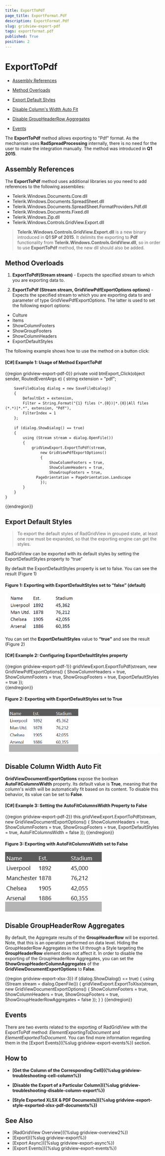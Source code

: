 ```yaml
---
title: ExportToPdf
page_title: ExportFormat.Pdf
description: ExportFormat.Pdf
slug: gridview-export-pdf
tags: exportformat.pdf
published: True
position: 2
---
```


# ExportToPdf

* [Assembly References](#assembly-references)

* [Method Overloads](#method-overloads)

* [Export Default Styles](#export-default-styles)

* [Disable Column's Width Auto Fit](#disable-column-width-auto-fit)

* [Disable GroupHeaderRow Aggregates](#disable-groupheaderrow-aggregates)

* [Events](#events)

The __ExportToPdf__ method allows exporting to "Pdf" format. As the mechanism uses **RadSpreadProcessing** internally, there is no need for the user to make the integration manually. The method was introduced in __Q1 2015__.

## Assembly References

The __ExportToPdf__ method uses additional libraries so you need to add references to the following assemblies:

* Telerik.Windows.Documents.Core.dll
* Telerik.Windows.Documents.SpreadSheet.dll 
* Telerik.Windows.Documents.SpreadSheet.FormatProviders.Pdf.dll
* Telerik.Windows.Documents.Fixed.dll
* Telerik.Windows.Zip.dll
* Telerik.Windows.Controls.GridView.Export.dll

>  __Telerik.Windows.Controls.GridView.Export.dll__ is a new binary introduced in __Q1 SP of 2015__. It delimits the exporting to __Pdf__ functionality from __Telerik.Windows.Controls.GridView.dll__, so in order to use __ExportToPdf__ method, the new dll should also be added.

## Method Overloads

1. __ExportToPdf(Stream stream)__ - Expects the specified stream to which you are exporting data to.

2. __ExportToPdf (Stream stream, GridViewPdfExportOptions options)__ - Expects the specified stream to which you are exporting data to and parameter of type GridViewPdfExportOptions. The latter is used to set the following export options:

* Culture
* Items
* ShowColumnFooters
* ShowGroupFooters
* ShowColumnHeaders
* ExportDefaultStyles  

The following example shows how to use the method on a button click:

#### __[C#] Example 1: Usage of Method ExportToPdf__
{{region gridview-export-pdf-0}}
	private void btnExport_Click(object sender, RoutedEventArgs e)
	{
	    string extension = "pdf";
	
	    SaveFileDialog dialog = new SaveFileDialog()
	    {
	        DefaultExt = extension,
	        Filter = String.Format("{1} files (*.{0})|*.{0}|All files (*.*)|*.*", extension, "Pdf"),
	        FilterIndex = 1
	    };
	
	    if (dialog.ShowDialog() == true)
	    {
	        using (Stream stream = dialog.OpenFile())
	        {
	            gridViewExport.ExportToPdf(stream,
	                new GridViewPdfExportOptions()
	                {
	                    ShowColumnFooters = true,
	                    ShowColumnHeaders = true,
	                    ShowGroupFooters = true,
			      PageOrientation = PageOrientation.Landscape
	                });
	        }
	    }
	}
{{endregion}}

## Export Default Styles

>To export the default styles of RadGridView in grouped state, at least one row must be expanded, so that the exporting engine can get the styles.

RadGridView can be exported with its default styles by setting the ExportDefaultStyles property to “true”

By default the ExportDefaultStyles property is set to false. You can see the result (Figure 1)

#### __Figure 1: Exporting with ExportDefaultStyles set to “false” (default)__
![ExportDefaultStyles false](../images/exportdefaultstyles3.png)

You can set the __ExportDefaultStyles__ value to __“true”__ and see the result (Figure 2)

#### __[C#] Example 2: Configuring ExportDefaultStyles property__
{{region gridview-export-pdf-1}}
	gridViewExport.ExportToPdf(stream,
    	new GridViewPdfExportOptions()
		{
		    ShowColumnHeaders = true,
		    ShowColumnFooters = true,
		    ShowGroupFooters = true,
		    ExportDefaultStyles = true
		});   
{{endregion}}

#### __Figure 2: Exporting with ExportDefaultStyles set to True__
![ExportDefaultStyles false](../images/exportdefaultstyles4.png)

## Disable Column Width Auto Fit

__GridViewDocumentExportOptions__ expose the boolean __AutoFitColumnsWidth__ property. Its default value is __True__, meaning that the column's width will be automatically fit based on its content. To disable this behavior, its value can be set to __False__.

#### __[C#] Example 3: Setting the AutoFitColumnsWidth Property to False__
{{region gridview-export-pdf-2}}
	this.gridViewExport.ExportToPdf(stream,
    	new GridViewDocumentExportOptions()
		{
		    ShowColumnHeaders = true,
		    ShowColumnFooters = true,
		    ShowGroupFooters = true,
		    ExportDefaultStyles = true,
		    AutoFitColumnsWidth = false
		});
{{endregion}}

#### __Figure 3: Exporting with AutoFitColumnsWidth set to False__
![AutoFitColumnsWidth false](../images/autofitcolumnswidthPdf.png)

## Disable GroupHeaderRow Aggregates

By default, the Aggregate results of the __GroupHeaderRow__ will be exported. Note, that this is an operation performed on data level. Hiding the GroupHeaderRow Aggregates in the UI through a Style targeting the __GroupHeaderRow__ element does not affect it. In order to disable the exporting of the GroupHeaderRow Aggregates, you can set the __ShowGroupHeaderColumnAggregates__ of the __GridViewDocumentExportOptions__ to __False__.

{{region gridview-export-xlsx-3}}
	if (dialog.ShowDialog() == true)
            {
                using (Stream stream = dialog.OpenFile())
                {
                    gridViewExport.ExportToXlsx(stream,
                        new GridViewDocumentExportOptions()
                        {
                            ShowColumnFooters = true,
                            ShowColumnHeaders = true,
                            ShowGroupFooters = true,
                            ShowGroupHeaderRowAggregates = false
                        });
                }
            }
{{endregion}}

## Events

There are two events related to the exporting of RadGridView with the ExportToPdf method: *ElementExportingToDocument* and *ElementExportedToDocument*. You can find more information regarding them in the [Export Events]({%slug gridview-export-events%}) section.

## How to

* __[Get the Column of the Corresponding Cell]({%slug gridview-troubleshooting-cell-column%})__

* __[Disable the Export of a Particular Column]({%slug gridview-troubleshooting-disable-column-export%})__

* **[Style Exported XLSX & PDF Documents]({%slug gridview-export-style-exported-xlsx-pdf-documents%})**

## See Also ##
 * [RadGridView Overview]({%slug gridview-overview2%})
 * [Export]({%slug gridview-export%})
 * [Export Async]({%slug gridview-export-async%})
 * [Export Events]({%slug gridview-export-events%})
